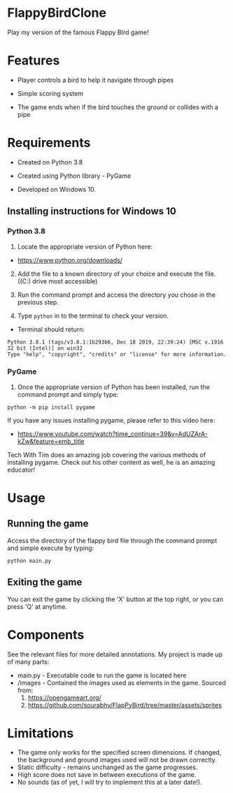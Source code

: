 # FlappyBirdClone
Play my version of the famous Flappy BIrd game!

# Features
- Player controls a bird to help it navigate through pipes

- Simple scoring system

- The game ends when if the bird touches the ground or collides with a pipe

# Requirements
- Created on Python 3.8

- Created using Python library - PyGame

- Developed on Windows 10. 

## Installing instructions for Windows 10
### Python 3.8
1) Locate the appropriate version of Python here:
- https://www.python.org/downloads/

2) Add the file to a known directory of your choice and execute the file. ((C:) drive most accessible)

3) Run the command prompt and access the directory you chose in the previous step.

4) Type ```python``` in to the terminal to check your version.
- Terminal should return: 
```
Python 3.8.1 (tags/v3.8.1:1b293b6, Dec 18 2019, 22:39:24) [MSC v.1916 32 bit (Intel)] on win32 
Type "help", "copyright", "credits" or "license" for more information. 
```

### PyGame

1) Once the appropriate version of Python has been installed, run the command prompt and simply type:
```
python -m pip install pygame
```
If you have any issues installing pygame, please refer to this video here: 
- https://www.youtube.com/watch?time_continue=39&v=AdUZArA-kZw&feature=emb_title

Tech With Tim does an amazing job covering the various methods of installing pygame. Check out his other content as well, he is an amazing educator!

# Usage
## Running the game
Access the directory of the flappy bird file through the command prompt and simple execute by typing:
```
python main.py
```

## Exiting the game
You can exit the game by clicking the 'X' button at the top right, or you can press 'Q' at anytime.

# Components
See the relevant files for more detailed annotations. My project is made up of many parts:

- main.py - Executable code to run the game is located here
- /images - Contained the images used as elements in the game. Sourced from: 
  1) https://opengameart.org/
  2) https://github.com/sourabhv/FlapPyBird/tree/master/assets/sprites 
  
# Limitations
- The game only works for the specified screen dimensions. If changed, the background and ground images used will not be drawn correctly.
- Static difficulty - remains unchanged as the game progresses.
- High score does not save in between executions of the game.
- No sounds (as of yet, I will try to implement this at a later date!).

